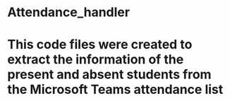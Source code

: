 # Attendance_handler
# This code files were created to extract the information of the present and absent students from the Microsoft Teams attendance list

